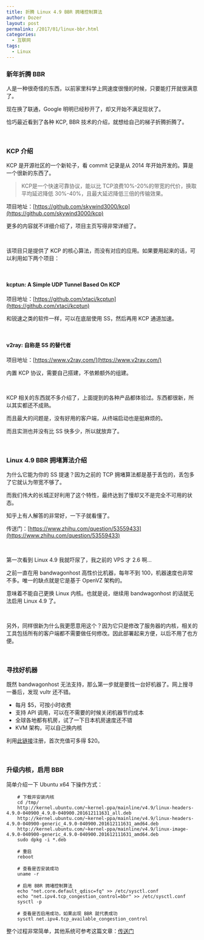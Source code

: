 ```yaml
---
title: 折腾 Linux 4.9 BBR 拥堵控制算法
author: Dozer
layout: post
permalink: /2017/01/linux-bbr.html
categories:
  - 互联网
tags:
  - Linux
---
```


### 新年折腾 BBR

人是一种很奇怪的东西，以前家里科学上网速度很慢的时候，只要能打开就很满意了。

现在换了联通，Google 明明已经秒开了，却又开始不满足现状了。

恰巧最近看到了各种 KCP, BBR 技术的介绍，就想给自己的梯子折腾折腾了。

<!--more-->

&nbsp;

### KCP 介绍

KCP 是开源社区的一个新轮子，看 commit 记录是从 2014 年开始开发的。算是一个很新的东西了。

> KCP是一个快速可靠协议，能以比 TCP浪费10%-20%的带宽的代价，换取平均延迟降低 30%-40%，且最大延迟降低三倍的传输效果。

项目地址：[https://github.com/skywind3000/kcp](https://github.com/skywind3000/kcp)

更多的内容就不详细介绍了，项目主页写得非常详细了。

&nbsp;

该项目只是提供了 KCP 的核心算法，而没有对应的应用。如果要用起来的话，可以利用如下两个项目：

&nbsp;

#### kcptun: A Simple UDP Tunnel Based On KCP

项目地址：[https://github.com/xtaci/kcptun](https://github.com/xtaci/kcptun)

和锐速之类的软件一样，可以在底层使用 SS，然后再用 KCP 通道加速。

&nbsp;

#### v2ray: 自称是 SS 的替代者

项目地址：[https://www.v2ray.com/](https://www.v2ray.com/)

内置 KCP 协议，需要自己搭建，不依赖额外的组建。

&nbsp;

KCP 相关的东西就不多介绍了，上面提到的各种产品都体验过。东西都很新，所以其实都还不成熟。

而且最大的问题是，没有好用的客户端，从终端启动也是挺麻烦的。

而且实测也并没有比 SS 快多少，所以就放弃了。

&nbsp;

### Linux 4.9 BBR 拥堵算法介绍

为什么它能为你的 SS 提速？因为之前的 TCP 拥堵算法都是基于丢包的，丢包多了它就认为带宽不够了。

而我们伟大的长城正好利用了这个特性，最终达到了慢却又不是完全不可用的状态。

知乎上有人解答的非常好，一下子就看懂了。

传送门：[https://www.zhihu.com/question/53559433](https://www.zhihu.com/question/53559433)

&nbsp;

第一次看到 Linux 4.9 我就吓尿了，我之前的 VPS 才 2.6 啊…

之前一直在用 bandwagonhost 高性价比机器，每年不到 100，机器速度也非常不多。唯一的缺点就是它是基于 OpenVZ 架构的。

意味着不能自己更换 Linux 内核。也就是说，继续用 bandwagonhost 的话就无法启用 Linux 4.9 了。

&nbsp;

另外，同样很新为什么我更愿意用这个？因为它只是修改了服务器的内核，相关的工具包括所有的客户端都不需要做任何修改。因此部署起来方便，以后不用了也方便。

&nbsp;

### 寻找好机器

既然 bandwagonhost 无法支持，那么第一步就是要找一台好机器了。网上搜寻一番后，发现 vultr 还不错。

* 每月 $5，可按小时收费
* 支持 API 调用，可以在不需要的时候关闭机器节约成本
* 全球各地都有机房，试了一下日本机房速度还不错
* KVM 架构，可以自己换内核

利用[此链接](http://www.vultr.com/?ref=7080882-3B)注册，首次充值可多得 $20。

&nbsp;

### 升级内核，启用 BBR
简单介绍一下 Ubuntu x64 下操作方式：

```
    # 下载并安装内核
    cd /tmp/
    http://kernel.ubuntu.com/~kernel-ppa/mainline/v4.9/linux-headers-4.9.0-040900_4.9.0-040900.201612111631_all.deb
    http://kernel.ubuntu.com/~kernel-ppa/mainline/v4.9/linux-headers-4.9.0-040900-generic_4.9.0-040900.201612111631_amd64.deb
    http://kernel.ubuntu.com/~kernel-ppa/mainline/v4.9/linux-image-4.9.0-040900-generic_4.9.0-040900.201612111631_amd64.deb
    sudo dpkg -i *.deb

    # 重启
    reboot

    # 查看是否安装成功
    uname -r

    # 启用 BBR 拥堵控制算法
    echo "net.core.default_qdisc=fq" >> /etc/sysctl.conf
    echo "net.ipv4.tcp_congestion_control=bbr" >> /etc/sysctl.conf
    sysctl -p

    # 查看是否启用成功，如果出现 BBR 就代表成功
    sysctl net.ipv4.tcp_available_congestion_control
```

整个过程非常简单，其他系统可参考这篇文章：[传送门](https://github.com/iMeiji/shadowsocks_install/wiki/%E5%BC%80%E5%90%AFTCP-BBR%E6%8B%A5%E5%A1%9E%E6%8E%A7%E5%88%B6%E7%AE%97%E6%B3%95)

